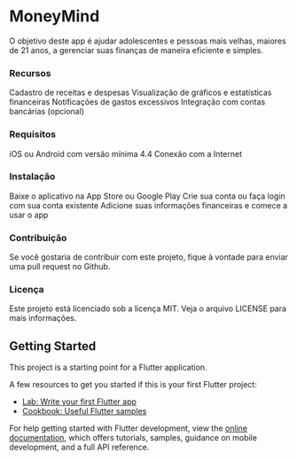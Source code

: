 # MoneyMind

O objetivo deste app é ajudar adolescentes e pessoas mais velhas, maiores de 21 anos, a gerenciar suas finanças de maneira eficiente e simples.

### Recursos

Cadastro de receitas e despesas
Visualização de gráficos e estatísticas financeiras
Notificações de gastos excessivos
Integração com contas bancárias (opcional)

### Requisitos

iOS ou Android com versão mínima 4.4
Conexão com a Internet

### Instalação

Baixe o aplicativo na App Store ou Google Play
Crie sua conta ou faça login com sua conta existente
Adicione suas informações financeiras e comece a usar o app

### Contribuição

Se você gostaria de contribuir com este projeto, fique à vontade para enviar uma pull request no Github.

### Licença

Este projeto está licenciado sob a licença MIT. Veja o arquivo LICENSE para mais informações.

## Getting Started

This project is a starting point for a Flutter application.

A few resources to get you started if this is your first Flutter project:

- [Lab: Write your first Flutter app](https://docs.flutter.dev/get-started/codelab)
- [Cookbook: Useful Flutter samples](https://docs.flutter.dev/cookbook)

For help getting started with Flutter development, view the
[online documentation](https://docs.flutter.dev/), which offers tutorials,
samples, guidance on mobile development, and a full API reference.
